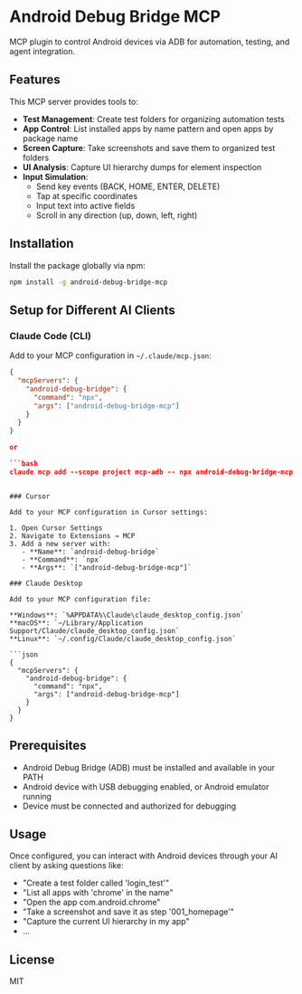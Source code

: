 # Android Debug Bridge MCP

MCP plugin to control Android devices via ADB for automation, testing, and agent integration.

## Features

This MCP server provides tools to:

- **Test Management**: Create test folders for organizing automation tests
- **App Control**: List installed apps by name pattern and open apps by package name
- **Screen Capture**: Take screenshots and save them to organized test folders
- **UI Analysis**: Capture UI hierarchy dumps for element inspection
- **Input Simulation**: 
  - Send key events (BACK, HOME, ENTER, DELETE)
  - Tap at specific coordinates
  - Input text into active fields
  - Scroll in any direction (up, down, left, right)

## Installation

Install the package globally via npm:

```bash
npm install -g android-debug-bridge-mcp
```

## Setup for Different AI Clients

### Claude Code (CLI)

Add to your MCP configuration in `~/.claude/mcp.json`:

```json
{
  "mcpServers": {
    "android-debug-bridge": {
      "command": "npx",
      "args": ["android-debug-bridge-mcp"]
    }
  }
}

or 

```bash
claude mcp add --scope project mcp-adb -- npx android-debug-bridge-mcp
```

```

### Cursor

Add to your MCP configuration in Cursor settings:

1. Open Cursor Settings
2. Navigate to Extensions → MCP
3. Add a new server with:
   - **Name**: `android-debug-bridge`
   - **Command**: `npx`
   - **Args**: `["android-debug-bridge-mcp"]`

### Claude Desktop

Add to your MCP configuration file:

**Windows**: `%APPDATA%\Claude\claude_desktop_config.json`
**macOS**: `~/Library/Application Support/Claude/claude_desktop_config.json`
**Linux**: `~/.config/Claude/claude_desktop_config.json`

```json
{
  "mcpServers": {
    "android-debug-bridge": {
      "command": "npx",
      "args": ["android-debug-bridge-mcp"]
    }
  }
}
```

## Prerequisites

- Android Debug Bridge (ADB) must be installed and available in your PATH
- Android device with USB debugging enabled, or Android emulator running
- Device must be connected and authorized for debugging

## Usage

Once configured, you can interact with Android devices through your AI client by asking questions like:

- "Create a test folder called 'login_test'"
- "List all apps with 'chrome' in the name"
- "Open the app com.android.chrome"
- "Take a screenshot and save it as step '001_homepage'"
- "Capture the current UI hierarchy in my app"
- ...

## License

MIT